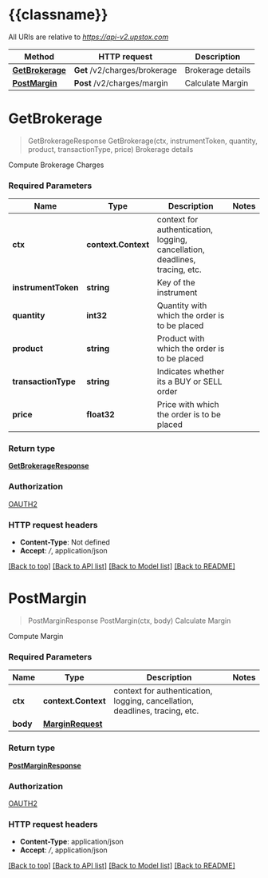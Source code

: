 # {{classname}}

All URIs are relative to *https://api-v2.upstox.com*

Method | HTTP request | Description
------------- | ------------- | -------------
[**GetBrokerage**](ChargeApi.md#GetBrokerage) | **Get** /v2/charges/brokerage | Brokerage details
[**PostMargin**](ChargeApi.md#PostMargin) | **Post** /v2/charges/margin | Calculate Margin

# **GetBrokerage**
> GetBrokerageResponse GetBrokerage(ctx, instrumentToken, quantity, product, transactionType, price)
Brokerage details

Compute Brokerage Charges

### Required Parameters

Name | Type | Description  | Notes
------------- | ------------- | ------------- | -------------
 **ctx** | **context.Context** | context for authentication, logging, cancellation, deadlines, tracing, etc.
  **instrumentToken** | **string**| Key of the instrument | 
  **quantity** | **int32**| Quantity with which the order is to be placed | 
  **product** | **string**| Product with which the order is to be placed | 
  **transactionType** | **string**| Indicates whether its a BUY or SELL order | 
  **price** | **float32**| Price with which the order is to be placed | 

### Return type

[**GetBrokerageResponse**](GetBrokerageResponse.md)

### Authorization

[OAUTH2](../README.md#OAUTH2)

### HTTP request headers

 - **Content-Type**: Not defined
 - **Accept**: */*, application/json

[[Back to top]](#) [[Back to API list]](../README.md#documentation-for-api-endpoints) [[Back to Model list]](../README.md#documentation-for-models) [[Back to README]](../README.md)

# **PostMargin**
> PostMarginResponse PostMargin(ctx, body)
Calculate Margin

Compute Margin

### Required Parameters

Name | Type | Description  | Notes
------------- | ------------- | ------------- | -------------
 **ctx** | **context.Context** | context for authentication, logging, cancellation, deadlines, tracing, etc.
  **body** | [**MarginRequest**](MarginRequest.md)|  | 

### Return type

[**PostMarginResponse**](PostMarginResponse.md)

### Authorization

[OAUTH2](../README.md#OAUTH2)

### HTTP request headers

 - **Content-Type**: application/json
 - **Accept**: */*, application/json

[[Back to top]](#) [[Back to API list]](../README.md#documentation-for-api-endpoints) [[Back to Model list]](../README.md#documentation-for-models) [[Back to README]](../README.md)

